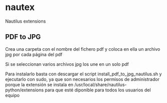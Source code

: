 # nautex
Nautilus extensions

## PDF to JPG
Crea una carpeta con el nombre del fichero pdf y coloca en ella un archivo jpg por cada página del pdf

Si se seleccionan varios archivos jpg los une en un solo pdf

Para instalarlo basta con descargar el script install_pdf_to_jpg_nautilus.sh y ejecutarlo con sudo, ya que son necesarios los permisos de administrador porque la extensión se instala en /usr/local/share/nautilus-python/extensions para que esté diponible para todos los usuarios del equipo
